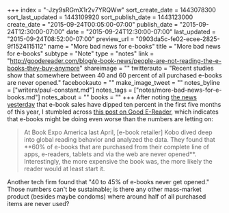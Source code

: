 +++
index = "-Jzy9sRGmX1r2v7YRQWw"
sort_create_date = 1443078300
sort_last_updated = 1443109920
sort_publish_date = 1443123000
create_date = "2015-09-24T00:05:00-07:00"
publish_date = "2015-09-24T12:30:00-07:00"
date = "2015-09-24T12:30:00-07:00"
last_updated = "2015-09-24T08:52:00-07:00"
preview_url = "0903da5c-fe02-ecee-2825-9f1524115112"
name = "More bad news for e-books"
title = "More bad news for e-books"
subtype = "Note"
type = "notes"
link = "http://goodereader.com/blog/e-book-news/people-are-not-reading-the-e-books-they-buy-anymore"
shareimage = ""
twitterauto = "Recent studies show that somewhere between 40 and 60 percent of all purchased e-books are never opened."
facebookauto = ""
make_image_tweet = ""
notes_byline = ["writers/paul-constant.md"]
notes_tags = ["notes/more-bad-news-for-e-books.md"]
notes_about = ""
books = ""
+++
After noting [the news yesterday](http://seattlereviewofbooks.com/notes/2015/09/23/ebook-sales-slip-independent-bookstores-increase/) that e-book sales have dipped ten percent in the first five months of this year, I stumbled across [this post on Good E-Reader](http://goodereader.com/blog/e-book-news/people-are-not-reading-the-e-books-they-buy-anymore), which indicates that e-books might be doing even worse than the numbers are letting on:

<blockquote>At Book Expo America last April, [e-book retailer] Kobo dived deep into global reading behavior and analyzed the data.  They found that **60% of e-books that are purchased from their complete line of apps, e-readers, tablets and via the web are never opened**. Interestingly, the more expensive the book was, the more likely the reader would at least start it.</blockquote>

Another tech firm found that "40 to 45% of e-books never get opened." Those numbers can't be sustainable; is there any other mass-market product (besides maybe condoms) where around half of all purchased items are never used?